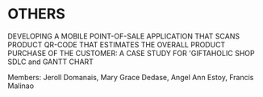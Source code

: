# OTHERS
DEVELOPING A MOBILE POINT-OF-SALE APPLICATION THAT SCANS PRODUCT QR-CODE THAT ESTIMATES THE OVERALL PRODUCT PURCHASE OF THE CUSTOMER: A CASE STUDY FOR 'GIFTAHOLIC SHOP
SDLC and GANTT CHART

Members:
Jeroll Domanais,
Mary Grace Dedase,
Angel Ann Estoy,
Francis Malinao
